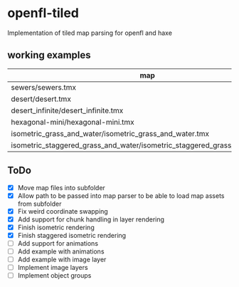 # openfl-tiled

Implementation of tiled map parsing for openfl and haxe

## working examples

| map                                                                         |  state    |
|-----------------------------------------------------------------------------|:---------:|
| sewers/sewers.tmx                                                           |  &check;  |
| desert/desert.tmx                                                           |  &check;  |
| desert_infinite/desert_infinite.tmx                                         |  &check;  |
| hexagonal-mini/hexagonal-mini.tmx                                           |  &check;  |
| isometric_grass_and_water/isometric_grass_and_water.tmx                     |  &check;  |
| isometric_staggered_grass_and_water/isometric_staggered_grass_and_water.tmx |  &check;  |

## ToDo

- [x] Move map files into subfolder
- [x] Allow path to be passed into map parser to be able to load map assets from subfolder
- [x] Fix weird coordinate swapping
- [x] Add support for chunk handling in layer rendering
- [x] Finish isometric rendering
- [x] Finish staggered isometric rendering
- [ ] Add support for animations
- [ ] Add example with animations
- [ ] Add example with image layer
- [ ] Implement image layers
- [ ] Implement object groups
